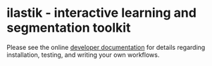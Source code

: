 **ilastik - interactive learning and segmentation toolkit**
=============================================

Please see the online [developer documentation](http://ilastik.github.com/ilastik/) for details regarding installation, testing, and writing your own workflows.

